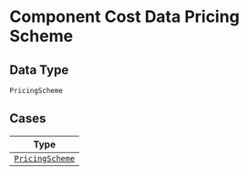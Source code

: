 
# Component Cost Data Pricing Scheme

## Data Type

`PricingScheme`

## Cases

| Type |
|  --- |
| [`PricingScheme`](../../../doc/models/pricing-scheme.md) |

